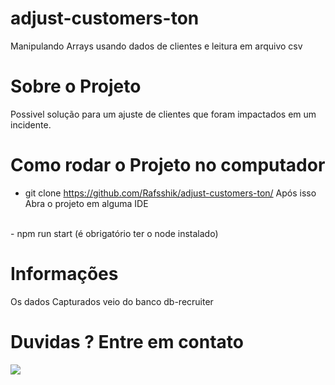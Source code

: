 # adjust-customers-ton
Manipulando Arrays usando dados de clientes e leitura em arquivo csv


# Sobre o Projeto
Possivel solução para um ajuste de clientes que foram impactados em um incidente.

# Como rodar o Projeto no computador 
- git clone https://github.com/Rafsshik/adjust-customers-ton/
Após isso Abra o projeto em alguma IDE 
<br>
- npm run start (é obrigatório ter o node instalado)

# Informações 
Os dados Capturados veio do banco db-recruiter 

# Duvidas ? Entre em contato 

<a href="https://api.whatsapp.com/send?phone=5511953753573&amp;text=Ol%C3%A1!" rel="nofollow"><img src="https://camo.githubusercontent.com/d9d4db0a25f6d41d6ef282c6adc2f9bd5b31201ef00ba580f5a945da4063a937/68747470733a2f2f696d672e736869656c64732e696f2f62616467652f57686174734170702d3235443336363f7374796c653d666f722d7468652d6261646765266c6f676f3d7768617473617070266c6f676f436f6c6f723d7768697465" data-canonical-src="https://img.shields.io/badge/WhatsApp-25D366?style=for-the-badge&amp;logo=whatsapp&amp;logoColor=white" style="max-width: 100%;"></a> 
